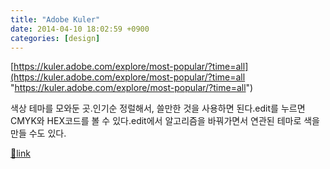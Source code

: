 ```yaml
---
title: "Adobe Kuler"
date: 2014-04-10 18:02:59 +0900
categories: [design]
---
```


[https://kuler.adobe.com/explore/most-popular/?time=all](https://kuler.adobe.com/explore/most-popular/?time=all "https://kuler.adobe.com/explore/most-popular/?time=all")  
  
색상 테마를 모와둔 곳.인기순 정럴해서, 쓸만한 것을 사용하면 된다.edit를 누르면 CMYK와 HEX코드를 볼 수 있다.edit에서 알고리즘을 바꿔가면서 연관된 테마로 색을 만들 수도 있다.


[🔗link](http://www.mins01.com/mh/tech/read/871)